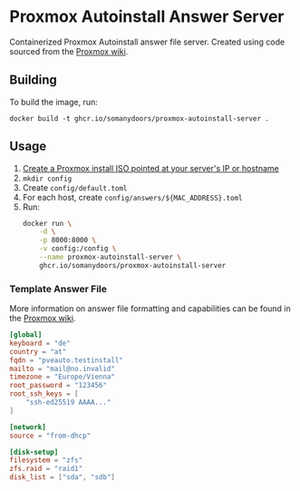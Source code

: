 # Proxmox Autoinstall Answer Server

Containerized Proxmox Autoinstall answer file server. Created using code sourced from the [Proxmox wiki](https://pve.proxmox.com/wiki/Automated_Installation#Serving_Answer_Files_via_HTTP).

## Building

To build the image, run:

`docker build -t ghcr.io/somanydoors/proxmox-autoinstall-server .`

## Usage

1. [Create a Proxmox install ISO pointed at your server's IP or hostname]()
2. `mkdir config`
3. Create `config/default.toml`
4. For each host, create `config/answers/${MAC_ADDRESS}.toml`
5. Run:
    ```bash
    docker run \
        -d \
        -p 8000:8000 \
        -v config:/config \
        --name proxmox-autoinstall-server \
        ghcr.io/somanydoors/proxmox-autoinstall-server
    ```

### Template Answer File

More information on answer file formatting and capabilities can be found in the [Proxmox wiki](https://pve.proxmox.com/wiki/Automated_Installation#Answer_File_Format_2).

```toml
[global]
keyboard = "de"
country = "at"
fqdn = "pveauto.testinstall"
mailto = "mail@no.invalid"
timezone = "Europe/Vienna"
root_password = "123456"
root_ssh_keys = [
    "ssh-ed25519 AAAA..."
]

[network]
source = "from-dhcp"

[disk-setup]
filesystem = "zfs"
zfs.raid = "raid1"
disk_list = ["sda", "sdb"]
```

